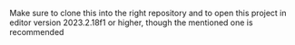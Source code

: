 Make sure to clone this into the right repository and to open this project in editor version 2023.2.18f1 or higher, though the mentioned one is recommended